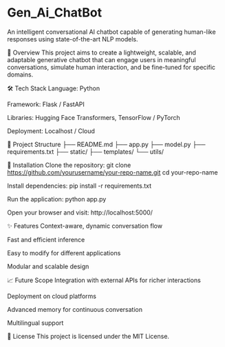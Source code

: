 # Gen_Ai_ChatBot
An intelligent conversational AI chatbot capable of generating human-like responses using state-of-the-art NLP models.

🚀 Overview
This project aims to create a lightweight, scalable, and adaptable generative chatbot that can engage users in meaningful conversations, simulate human interaction, and be fine-tuned for specific domains.

🛠️ Tech Stack
Language: Python

Framework: Flask / FastAPI 

Libraries: Hugging Face Transformers, TensorFlow / PyTorch

Deployment: Localhost / Cloud 

📂 Project Structure
├── README.md
├── app.py
├── model.py
├── requirements.txt
├── static/
├── templates/
└── utils/

🔧 Installation
Clone the repository:
git clone https://github.com/yourusername/your-repo-name.git
cd your-repo-name

Install dependencies:
pip install -r requirements.txt

Run the application:
python app.py

Open your browser and visit:
http://localhost:5000/

✨ Features
Context-aware, dynamic conversation flow

Fast and efficient inference

Easy to modify for different applications

Modular and scalable design

📈 Future Scope
Integration with external APIs for richer interactions

Deployment on cloud platforms

Advanced memory for continuous conversation

Multilingual support

📜 License
This project is licensed under the MIT License.

